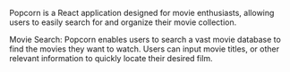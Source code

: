 Popcorn is a React application designed for movie enthusiasts, allowing users to easily search for and organize their movie collection.

Movie Search: Popcorn enables users to search a vast movie database to find the movies they want to watch. Users can input movie titles, or other relevant information to quickly locate their desired film.
